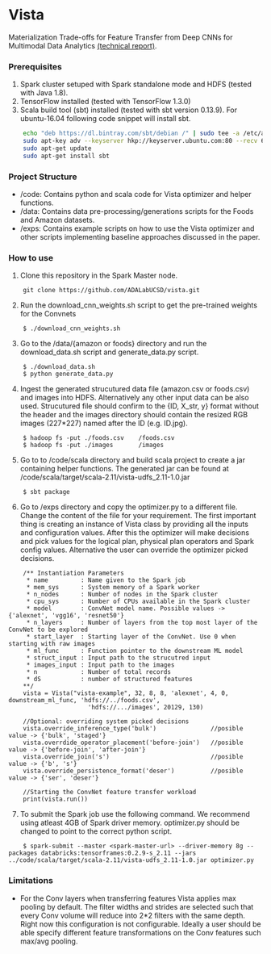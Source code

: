 # Vista
Materialization Trade-offs for Feature Transfer from Deep CNNs for Multimodal Data Analytics [(technical report)](https://adalabucsd.github.io/papers/TR_2017_Vista.pdf). 

### Prerequisites
1. Spark cluster setuped with Spark standalone mode and HDFS (tested with Java 1.8).
2. TensorFlow installed (tested with TensorFlow 1.3.0)
3. Scala build tool (sbt) installed (tested with sbt version 0.13.9). For ubuntu-16.04 following code snippet will install sbt.
```bash
    echo "deb https://dl.bintray.com/sbt/debian /" | sudo tee -a /etc/apt/sources.list.d/sbt.list
    sudo apt-key adv --keyserver hkp://keyserver.ubuntu.com:80 --recv 642AC823
    sudo apt-get update
    sudo apt-get install sbt
```

### Project Structure
* /code: Contains python and scala code for Vista optimizer and helper functions.
* /data: Contains data pre-processing/generations scripts for the Foods and Amazon datasets.
* /exps: Contains example scripts on how to use the Vista optimizer and other scripts implementing baseline approaches
 discussed in the paper.
 
### How to use
1. Clone this repository in the Spark Master node.
```
    git clone https://github.com/ADALabUCSD/vista.git
```
2. Run the download_cnn_weights.sh script to get the pre-trained weights for the Convnets
```
    $ ./download_cnn_weights.sh
```
3. Go to the /data/{amazon or foods} directory and run the download_data.sh script and generate_data.py script.
```
    $ ./download_data.sh
    $ python generate_data.py
```
4. Ingest the generated strucutured data file (amazon.csv or foods.csv) and images into HDFS. Alternatively any other input data can be also used. Strucutured file should confirm to the {ID, X_str, y} format without the header and the images directory should contain the resized RGB images (227*227) named after the ID (e.g. ID.jpg).
```
    $ hadoop fs -put ./foods.csv    /foods.csv
    $ hadoop fs -put ./images       /images
```
5. Go to to /code/scala directory and build scala project to create a jar containing helper functions. The generated jar can be found at /code/scala/target/scala-2.11/vista-udfs_2.11-1.0.jar
```
    $ sbt package
```
6. Go to /exps directory and copy the optimizer.py to a different file. Change the content of the file for your requirement. The first important thing is creating an instance of Vista class by providing all the inputs and configuration values. After this the optimizer will make decisions and pick values for the logical plan, physical plan operators and Spark config values. Alternative the user can override the optimizer picked decisions.
```
    /** Instantiation Parameters
     * name         : Name given to the Spark job
     * mem_sys      : System memory of a Spark worker
     * n_nodes      : Number of nodes in the Spark cluster
     * cpu_sys      : Number of CPUs available in the Spark cluster
     * model        : ConvNet model name. Possible values -> {'alexnet', 'vgg16', 'resnet50'}
     * n_layers     : Number of layers from the top most layer of the ConvNet to be explored
     * start_layer  : Starting layer of the ConvNet. Use 0 when starting with raw images
     * ml_func      : Function pointer to the downstream ML model
     * struct_input : Input path to the strucutred input
     * images_input : Input path to the images
     * n            : Number of total records
     * dS           : number of structured features
    **/
    vista = Vista("vista-example", 32, 8, 8, 'alexnet', 4, 0, downstream_ml_func, 'hdfs://../foods.csv',
                      'hdfs://.../images', 20129, 130)

    //Optional: overriding system picked decisions
    vista.override_inference_type('bulk')               //posible value -> {'bulk', 'staged'}
    vista.overrdide_operator_placement('before-join')   //posible value -> {'before-join', 'after-join'}
    vista.override_join('s')                            //posible value -> {'b', 's'}
    vista.override_persistence_format('deser')          //posible value -> {'ser', 'deser'}
    
    //Starting the ConvNet feature transfer workload
    print(vista.run())
```
7. To submit the Spark job use the following command. We recommend using atleast 4GB of Spark driver memory. optimizer.py should be changed to point to the correct python script.
```
    $ spark-submit --master <spark-master-url> --driver-memory 8g --packages databricks:tensorframes:0.2.9-s_2.11 --jars ../code/scala/target/scala-2.11/vista-udfs_2.11-1.0.jar optimizer.py
```

### Limitations
* For the Conv layers when transferring features Vista applies max pooling by default. The filter widths and strides are selected such that every Conv volume will reduce into 2*2 filters with the same depth. Right now this configuration is not configurable. Ideally a user should be able specify different feature transformations on the Conv features such max/avg pooling.